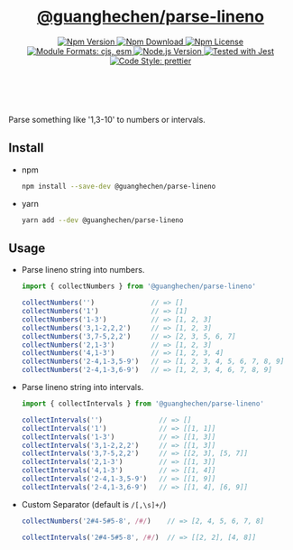 <header>
  <h1 align="center">
    <a href="https://github.com/guanghechen/react-kit/tree/@guanghechen/parse-lineno@2.3.7/packages/parse-lineno#readme">@guanghechen/parse-lineno</a>
  </h1>
  <div align="center">
    <a href="https://www.npmjs.com/package/@guanghechen/parse-lineno">
      <img
        alt="Npm Version"
        src="https://img.shields.io/npm/v/@guanghechen/parse-lineno.svg"
      />
    </a>
    <a href="https://www.npmjs.com/package/@guanghechen/parse-lineno">
      <img
        alt="Npm Download"
        src="https://img.shields.io/npm/dm/@guanghechen/parse-lineno.svg"
      />
    </a>
    <a href="https://www.npmjs.com/package/@guanghechen/parse-lineno">
      <img
        alt="Npm License"
        src="https://img.shields.io/npm/l/@guanghechen/parse-lineno.svg"
      />
    </a>
    <a href="#install">
      <img
        alt="Module Formats: cjs, esm"
        src="https://img.shields.io/badge/module_formats-cjs%2C%20esm-green.svg"
      />
    </a>
    <a href="https://github.com/nodejs/node">
      <img
        alt="Node.js Version"
        src="https://img.shields.io/node/v/@guanghechen/parse-lineno"
      />
    </a>
    <a href="https://github.com/facebook/jest">
      <img
        alt="Tested with Jest"
        src="https://img.shields.io/badge/tested_with-jest-9c465e.svg"
      />
    </a>
    <a href="https://github.com/prettier/prettier">
      <img
        alt="Code Style: prettier"
        src="https://img.shields.io/badge/code_style-prettier-ff69b4.svg?style=flat-square"
      />
    </a>
  </div>
</header>
<br/>


Parse something like '1,3-10' to numbers or intervals.

## Install

* npm

  ```bash
  npm install --save-dev @guanghechen/parse-lineno
  ```

* yarn

  ```bash
  yarn add --dev @guanghechen/parse-lineno
  ```

## Usage

* Parse lineno string into numbers.

  ```typescript
  import { collectNumbers } from '@guanghechen/parse-lineno'

  collectNumbers('')              // => []
  collectNumbers('1')             // => [1]
  collectNumbers('1-3')           // => [1, 2, 3]
  collectNumbers('3,1-2,2,2')     // => [1, 2, 3]
  collectNumbers('3,7-5,2,2')     // => [2, 3, 5, 6, 7]
  collectNumbers('2,1-3')         // => [1, 2, 3]
  collectNumbers('4,1-3')         // => [1, 2, 3, 4]
  collectNumbers('2-4,1-3,5-9')   // => [1, 2, 3, 4, 5, 6, 7, 8, 9]
  collectNumbers('2-4,1-3,6-9')   // => [1, 2, 3, 4, 6, 7, 8, 9]
  ```

* Parse lineno string into intervals.

  ```typescript
  import { collectIntervals } from '@guanghechen/parse-lineno'

  collectIntervals('')              // => []
  collectIntervals('1')             // => [[1, 1]]
  collectIntervals('1-3')           // => [[1, 3]]
  collectIntervals('3,1-2,2,2')     // => [[1, 3]]
  collectIntervals('3,7-5,2,2')     // => [[2, 3], [5, 7]]
  collectIntervals('2,1-3')         // => [[1, 3]]
  collectIntervals('4,1-3')         // => [[1, 4]]
  collectIntervals('2-4,1-3,5-9')   // => [[1, 9]]
  collectIntervals('2-4,1-3,6-9')   // => [[1, 4], [6, 9]]
  ```

* Custom Separator (default is `/[,\s]+/`)

  ```typescript
  collectNumbers('2#4-5#5-8', /#/)    // => [2, 4, 5, 6, 7, 8]

  collectIntervals('2#4-5#5-8', /#/)  // => [[2, 2], [4, 8]]
  ```

[homepage]: https://github.com/guanghechen/react-kit/tree/@guanghechen/parse-lineno@2.3.7/packages/parse-lineno#readme
